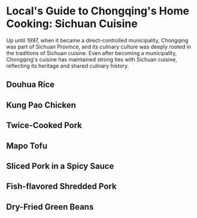 # Local's Guide to Chongqing's Home Cooking: Sichuan Cuisine

Up until 1997, when it became a direct-controlled municipality, Chongqing was part of Sichuan Province, and its culinary culture was deeply rooted in the traditions of Sichuan cuisine. Even after becoming a municipality, Chongqing's cuisine has maintained strong ties with Sichuan cuisine, reflecting its heritage and shared culinary history.

## Douhua Rice

## Kung Pao Chicken

## Twice-Cooked Pork

## Mapo Tofu

## Sliced Pork in a Spicy Sauce

## Fish-flavored Shredded Pork

##  Dry-Fried Green Beans
